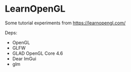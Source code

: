 # LearnOpenGL
Some tutorial experiments from https://learnopengl.com/

Deps:
- OpenGL
- GLFW
- GLAD OpenGL Core 4.6
- Dear ImGui
- glm
